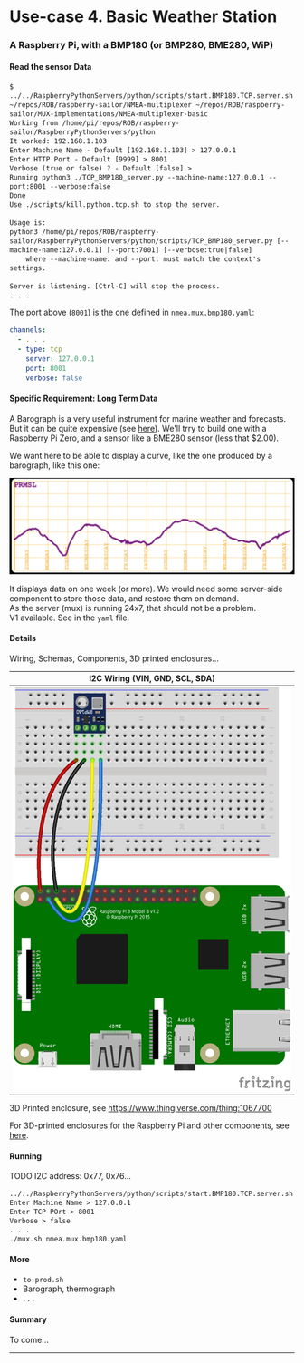 # Use-case 4. Basic Weather Station
### A Raspberry Pi, with a BMP180 (or BMP280, BME280, WiP)

#### Read the sensor Data
```
$ ../../RaspberryPythonServers/python/scripts/start.BMP180.TCP.server.sh
~/repos/ROB/raspberry-sailor/NMEA-multiplexer ~/repos/ROB/raspberry-sailor/MUX-implementations/NMEA-multiplexer-basic
Working from /home/pi/repos/ROB/raspberry-sailor/RaspberryPythonServers/python
It worked: 192.168.1.103 
Enter Machine Name - Default [192.168.1.103] > 127.0.0.1
Enter HTTP Port - Default [9999] > 8001
Verbose (true or false) ? - Default [false] > 
Running python3 ./TCP_BMP180_server.py --machine-name:127.0.0.1 --port:8001 --verbose:false
Done
Use ./scripts/kill.python.tcp.sh to stop the server.

Usage is:
python3 /home/pi/repos/ROB/raspberry-sailor/RaspberryPythonServers/python/scripts/TCP_BMP180_server.py [--machine-name:127.0.0.1] [--port:7001] [--verbose:true|false]
    where --machine-name: and --port: must match the context's settings.

Server is listening. [Ctrl-C] will stop the process.
. . .
```
The port above (`8001`) is the one defined in `nmea.mux.bmp180.yaml`:
```yaml
channels:
  - . . .
  - type: tcp
    server: 127.0.0.1
    port: 8001
    verbose: false
```

#### Specific Requirement: Long Term Data
A Barograph is a very useful instrument for marine weather and forecasts. 
But it can be quite expensive (see [here](https://www.naudet.com/barometre-enregistreur-c102x2726134)). We'll trry to build one with a Raspberry Pi Zero, and a sensor like a BME280 sensor (less that $2.00).  

We want here to be able to display a curve, like the one produced by a barograph, like this one:

![Barograph](../doc_resources/barograph.png)

It displays data on one week (or more). We would need some server-side component to store those data,
and restore them on demand.  
As the server (mux) is running 24x7, that should not be a problem.  
V1 available. See in the `yaml` file.


#### Details
Wiring, Schemas, Components, 3D printed enclosures...

|      I2C Wiring (VIN, GND, SCL, SDA)      |
|:-----------------------------------------:|
| ![BMP180](../doc_resources/BMP180_bb.png) |

3D Printed enclosure, see <https://www.thingiverse.com/thing:1067700>

For 3D-printed enclosures for the Raspberry Pi and other components, see [here](https://github.com/OlivierLD/3DPrinting/blob/master/OpenSCAD/RPiDevBoards/NavStations/README.md#with-a-bme280-for-prmsl).

#### Running
TODO I2C address: 0x77, 0x76...
```
../../RaspberryPythonServers/python/scripts/start.BMP180.TCP.server.sh
Enter Machine Name > 127.0.0.1
Enter TCP POrt > 8001
Verbose > false  
. . .
./mux.sh nmea.mux.bmp180.yaml
```

#### More
- `to.prod.sh`
- Barograph, thermograph
- . . .

#### Summary
To come...

---
